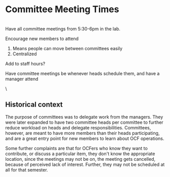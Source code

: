 # Committee Meeting Times

\
Have all committee meetings from 5:30-6pm in the lab.

Encourage new members to attend 


1. Means people can move between committees easily
2. Centralized


Add to staff hours?


Have committee meetings be whenever heads schedule them, and have a manager attend


\

## Historical context

The purpose of committees was to delegate work from the managers. They were later expanded to have two committee heads per committee to further reduce workload on heads and delegate responsibilities. Committees, however, are meant to have more members than their heads participating, and are a great entry point for new members to learn about OCF operations. 

Some further complaints are that for OCFers who know they want to contribute, or discuss a particular item, they don't know the appropriate location, since the meetings may not be on, the meeting gets cancelled, because of perceived lack of interest. Further, they may not be scheduled at all for that semester.